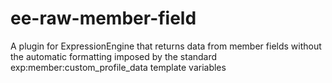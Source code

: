 ee-raw-member-field
===================

A plugin for ExpressionEngine that returns data from member fields without the automatic formatting imposed by the standard exp:member:custom_profile_data template variables
